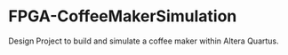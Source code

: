 # FPGA-CoffeeMakerSimulation
Design Project to build and simulate a coffee maker within Altera Quartus.
